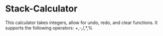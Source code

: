 # Stack-Calculator
This calculator takes integers, allow for undo, redo, and clear functions. It supports the following operators: +,-,/,*,%
